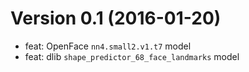 # Version 0.1 (2016-01-20)

   - feat: OpenFace `nn4.small2.v1.t7` model
   - feat: dlib `shape_predictor_68_face_landmarks` model
